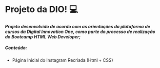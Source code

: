 # Projeto da DIO! :computer:

#### _Projeto desenvolvido de acordo com as orientações da plataforma de cursos da Digital Innovation One, como parte do processo de realização do Bootcamp HTML Web Developer;_

##### Conteúdo:

* Página Inicial do Instagram Recriada (Html + CSS)



